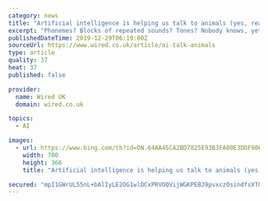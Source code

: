 ```yaml
---
category: news
title: "Artificial intelligence is helping us talk to animals (yes, really)"
excerpt: "Phonemes? Blocks of repeated sounds? Tones? Nobody knows, yet, but at least the journey has begun. Projects such as the Earth Species Project aim to put the tools of our time – particularly artificial intelligence, and all that we have learned in using computers to understand our own languages – to the awesome task of hearing what animals ..."
publishedDateTime: 2019-12-29T06:19:00Z
sourceUrl: https://www.wired.co.uk/article/ai-talk-animals
type: article
quality: 37
heat: 37
published: false

provider:
  name: Wired UK
  domain: wired.co.uk

topics:
  - AI

images:
  - url: https://www.bing.com/th?id=ON.64AA45CA2BD7825E93B3FA80E3DDF906
    width: 700
    height: 366
    title: "Artificial intelligence is helping us talk to animals (yes, really)"

secured: "mpI1GWrUL55nL+bAlIyLE2OG1wlDCxPRVOQVijWGKPEBJ9pvxczOsindfsXTGpfQEO/+aJ4MipooT3G5nP39AgANf7jrFS6AQ0m7O4UVplNEAho5s+SWtKT94NmB/rukhZeEonXkMOHy8w4uAsFi0clc330BgZDSG+kHdLi7aXYsujeX7AYzgWhibbMclOEDDk6qJcmlsY5WBjxSpeveoVfST8wYFi4MH9N9oDwVIHi1wgSAGWdYY+PNwq7xmlkidxmQKIidmpMrLdHnWqZ8EQ==;6FGmCXOVR2I1RK14Sojkfg=="
---
```


